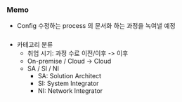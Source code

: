 ### Memo
* Config 수정하는 process 의 문서화 하는 과정을 녹여낼 예정

###

- 카테고리 분류
  - 취업 시기: 과정 수료 이전/이후 -> 이후
  - On-premise / Cloud -> Cloud
  - SA / SI / NI 
    - SA: Solution Architect
    - SI: System Integrator
    - NI: Network Integrator
    